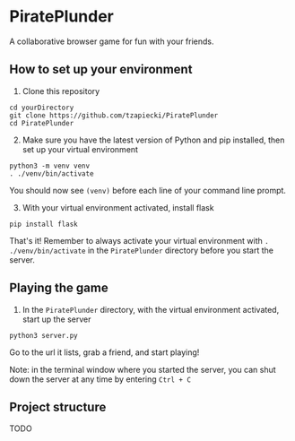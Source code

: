 # PiratePlunder
A collaborative browser game for fun with your friends.

## How to set up your environment
1. Clone this repository
```
cd yourDirectory
git clone https://github.com/tzapiecki/PiratePlunder
cd PiratePlunder
```
2. Make sure you have the latest version of Python and pip installed, then set up your virtual environment
```
python3 -m venv venv
. ./venv/bin/activate
```
You should now see `(venv)` before each line of your command line prompt.  

3. With your virtual environment activated, install flask
```
pip install flask
```
That's it! Remember to always activate your virtual environment with `. ./venv/bin/activate` in the `PiratePlunder` directory before you start the server.

## Playing the game
1. In the `PiratePlunder` directory, with the virtual environment activated, start up the server
```
python3 server.py
```
Go to the url it lists, grab a friend, and start playing!  

Note: in the terminal window where you started the server, you can shut down the server at any time by entering `Ctrl + C`

## Project structure
TODO

